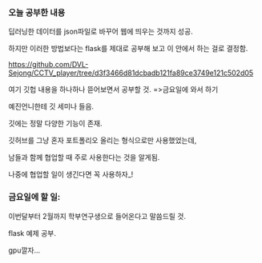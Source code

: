 ### 오늘 공부한 내용
딥러닝한 데이터를 json파일로 바꾸어 웹에 띄우는 것까지 성공.

하지만 이러한 방법보다는 flask를 제대로 공부해 보고 이 안에서 하는 걸로 결정함.

https://github.com/DVL-Sejong/CCTV_player/tree/d3f3466d81dcbadb121fa89ce3749e121c502d05

여기 깃헙 내용을 하나하나 뜯어보면서 공부할 것. =>금요일에 와서 하기



예진언니한테 깃 세미나 들음.

깃에는 정말 다양한 기능이 존재.

깃허브를 그냥 혼자 포트폴리오 올리는 형식으로만 사용했었는데,

남들과 함께 협업할 때 주로 사용한다는 것을 알게됨.

나중에 협업할 일이 생긴다면 꼭 사용하자_!



### 금요일에 할 일:
이번달부터 2월까지 학부연구생으로 들어온다고 말씀드릴 것.

flask 예제 공부.

gpu깔자...
